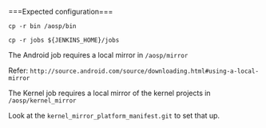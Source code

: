 ===Expected configuration===

`cp -r bin /aosp/bin`

`cp -r jobs ${JENKINS_HOME}/jobs`


The Android job requires a local mirror in `/aosp/mirror`

Refer: `http://source.android.com/source/downloading.html#using-a-local-mirror`


The Kernel job requires a local mirror of the kernel projects in `/aosp/kernel_mirror`

Look at the `kernel_mirror_platform_manifest.git` to set that up.
